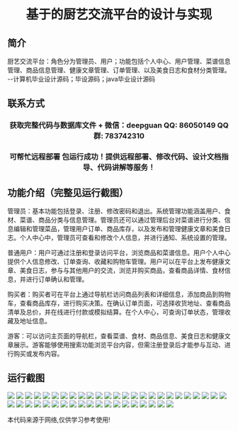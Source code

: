 <p><h1 align="center">基于的厨艺交流平台的设计与实现</h1></p>

## 简介
厨艺交流平台：角色分为管理员、用户；功能包括个人中心、用户管理、菜谱信息管理、商品信息管理、健康文章管理、订单管理、以及美食日志和食材分类管理。    --计算机毕业设计源码；毕设源码；java毕业设计源码


## 联系方式
<p><h3 align="center">获取完整代码与数据库文件 + 微信：deepguan QQ: 86050149 QQ群: 783742310</h3></p>
<p><h3 align="center">可帮忙远程部署 包运行成功！提供远程部署、修改代码、设计文档指导、代码讲解等服务！</h3></p>

## 功能介绍（完整见运行截图）
管理员：基本功能包括登录、注册、修改密码和退出。系统管理功能涵盖用户、食材、菜谱、商品分类与信息管理。管理员还可以通过管理后台对菜谱进行分类、信息编辑和管理菜品，管理用户订单、商品库存，以及发布和管理健康文章和美食日志。个人中心中，管理员可查看和修改个人信息，并进行通知、系统设置的管理。

普通用户：用户可通过注册和登录访问平台，浏览商品和菜谱信息。用户个人中心提供个人信息修改、订单查询、收藏和购物车管理。用户可以在平台上发布健康文章、美食日志，参与与其他用户的交流，浏览并购买商品，查看商品详情、食材信息，并进行订单确认和管理。

购买者：购买者可在平台上通过导航栏访问商品列表和详细信息，添加商品到购物车，查看商品库存，进行购买决策。在确认订单页面，可选择收货地址、查看商品清单及总价，并在线进行付款或模拟结算。在个人中心，可查询订单状态，管理收藏及地址信息。

游客：可以访问主页面的导航栏，查看菜谱、食材、商品信息、美食日志和健康文章展示。游客能够使用搜索功能浏览平台内容，但需注册登录后才能参与互动、进行购买或发布内容。


## 运行截图
![](img/001.jpg)
![](img/002.jpg)
![](img/003.jpg)
![](img/004.jpg)
![](img/005.jpg)
![](img/006.jpg)
![](img/007.jpg)
![](img/008.jpg)
![](img/009.jpg)
![](img/010.jpg)
![](img/011.jpg)
![](img/012.jpg)
![](img/013.jpg)
![](img/014.jpg)
![](img/015.jpg)
![](img/016.jpg)
![](img/017.jpg)
![](img/018.jpg)
![](img/019.jpg)
![](img/020.jpg)
![](img/021.jpg)
![](img/022.jpg)
![](img/023.jpg)
![](img/024.jpg)
![](img/025.jpg)
![](img/026.jpg)
![](img/027.jpg)
![](img/028.jpg)
![](img/029.jpg)
![](img/030.jpg)
![](img/031.jpg)
![](img/032.jpg)
![](img/033.jpg)
![](img/034.jpg)
![](img/035.jpg)
![](img/036.jpg)
![](img/037.jpg)
![](img/038.jpg)
![](img/039.jpg)
![](img/040.jpg)
![](img/041.jpg)
![](img/042.jpg)
![](img/043.jpg)
![](img/044.jpg)

<p>本代码来源于网络,仅供学习参考使用!</p>
